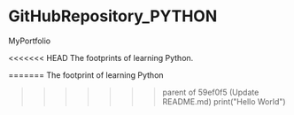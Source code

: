 # GitHubRepository_PYTHON
 MyPortfolio

<<<<<<< HEAD
 The footprints of learning Python. 
 
=======
 The footprint of learning Python 
>>>>>>> parent of 59ef0f5 (Update README.md)
 print("Hello World")
